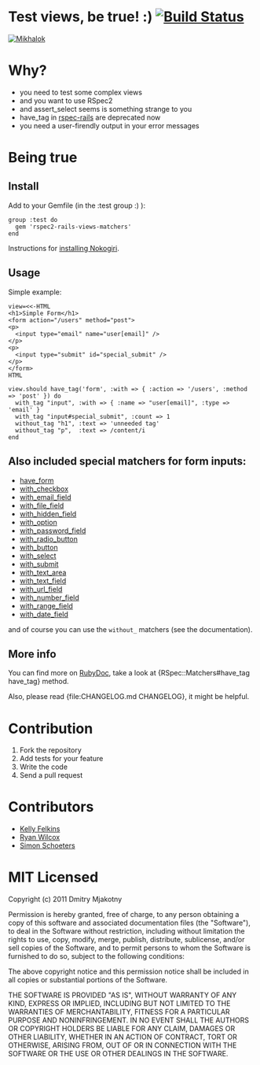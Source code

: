 Test views, be true! :) [![Build Status](http://travis-ci.org/kucaahbe/rspec-html-matchers.png)](http://travis-ci.org/kucaahbe/rspec-html-matchers)
=======================

[![Mikhalok](https://github.com/kucaahbe/rspec-html-matchers/raw/master/mikhalok.jpg)](http://www.myspace.com/lyapis "Lyapis Trubetskoy ska-punk band")

Why?
===

* you need to test some complex views
* and you want to use RSpec2
* and assert\_select seems is something strange to you
* have_tag in [rspec-rails](http://github.com/rspec/rspec-rails) are deprecated now
* you need a user-firendly output in your error messages

Being true
==========

Install
-------

Add to your Gemfile (in the :test group :) ):

    group :test do
      gem 'rspec2-rails-views-matchers'
    end

Instructions for [installing Nokogiri](http://nokogiri.org/tutorials/installing_nokogiri.html).

Usage
-----

Simple example:

    view=<<-HTML
    <h1>Simple Form</h1>
    <form action="/users" method="post">
    <p>
      <input type="email" name="user[email]" />
    </p>
    <p>
      <input type="submit" id="special_submit" />
    </p>
    </form>
    HTML
    
    view.should have_tag('form', :with => { :action => '/users', :method => 'post' }) do
      with_tag "input", :with => { :name => "user[email]", :type => 'email' }
      with_tag "input#special_submit", :count => 1
      without_tag "h1", :text => 'unneeded tag'
      without_tag "p",  :text => /content/i
    end

Also included special matchers for form inputs:
-----------------------------------------------

- [have\_form](http://rdoc.info/github/kucaahbe/rspec-html-matchers/master/RSpec/Matchers:have_form)
- [with\_checkbox](http://rdoc.info/github/kucaahbe/rspec-html-matchers/master/RSpec/Matchers:with_checkbox)
- [with\_email\_field](http://rdoc.info/github/kucaahbe/rspec-html-matchers/master/RSpec/Matchers:with_email_field)
- [with\_file\_field](http://rdoc.info/github/kucaahbe/rspec-html-matchers/master/RSpec/Matchers:with_file_field)
- [with\_hidden\_field](http://rdoc.info/github/kucaahbe/rspec-html-matchers/master/RSpec/Matchers:with_hidden_field)
- [with\_option](http://rdoc.info/github/kucaahbe/rspec-html-matchers/master/RSpec/Matchers:with_option)
- [with\_password_field](http://rdoc.info/github/kucaahbe/rspec-html-matchers/master/RSpec/Matchers:with_password_field)
- [with\_radio\_button](http://rdoc.info/github/kucaahbe/rspec-html-matchers/master/RSpec/Matchers:with_radio_button)
- [with\_button](http://rdoc.info/github/kucaahbe/rspec-html-matchers/master/RSpec/Matchers:with_button)
- [with\_select](http://rdoc.info/github/kucaahbe/rspec-html-matchers/master/RSpec/Matchers:with_select)
- [with\_submit](http://rdoc.info/github/kucaahbe/rspec-html-matchers/master/RSpec/Matchers:with_submit)
- [with\_text\_area](http://rdoc.info/github/kucaahbe/rspec-html-matchers/master/RSpec/Matchers:with_text_area)
- [with\_text\_field](http://rdoc.info/github/kucaahbe/rspec-html-matchers/master/RSpec/Matchers:with_text_field)
- [with\_url\_field](http://rdoc.info/github/kucaahbe/rspec-html-matchers/master/RSpec/Matchers:with_url_field)
- [with\_number\_field](http://rdoc.info/github/kucaahbe/rspec-html-matchers/master/RSpec/Matchers:with_number_field)
- [with\_range\_field](http://rdoc.info/github/kucaahbe/rspec-html-matchers/master/RSpec/Matchers:with_range_field)
- [with\_date\_field](http://rdoc.info/github/kucaahbe/rspec-html-matchers/master/RSpec/Matchers:with_date_field)

and of course you can use the `without_` matchers (see the documentation).

More info
---------

You can find more on [RubyDoc](http://rubydoc.info/github/kucaahbe/rspec-html-matchers/master/RSpec/Matchers), take a look at {RSpec::Matchers#have\_tag have\_tag} method.

Also, please read {file:CHANGELOG.md CHANGELOG}, it might be helpful.

Contribution
============

1. Fork the repository
2. Add tests for your feature
3. Write the code
4. Send a pull request

Contributors
============

- [Kelly Felkins](http://github.com/kellyfelkins)
- [Ryan Wilcox](http://github.com/rwilcox)
- [Simon Schoeters](https://github.com/cimm)

MIT Licensed
============

Copyright (c) 2011 Dmitry Mjakotny

Permission is hereby granted, free of charge, to any person obtaining a copy of this software and associated documentation files (the "Software"), to deal in the Software without restriction, including without limitation the rights to use, copy, modify, merge, publish, distribute, sublicense, and/or sell copies of the Software, and to permit persons to whom the Software is furnished to do so, subject to the following conditions:

The above copyright notice and this permission notice shall be included in all copies or substantial portions of the Software.

THE SOFTWARE IS PROVIDED "AS IS", WITHOUT WARRANTY OF ANY KIND, EXPRESS OR IMPLIED, INCLUDING BUT NOT LIMITED TO THE WARRANTIES OF MERCHANTABILITY, FITNESS FOR A PARTICULAR PURPOSE AND NONINFRINGEMENT. IN NO EVENT SHALL THE AUTHORS OR COPYRIGHT HOLDERS BE LIABLE FOR ANY CLAIM, DAMAGES OR OTHER LIABILITY, WHETHER IN AN ACTION OF CONTRACT, TORT OR OTHERWISE, ARISING FROM, OUT OF OR IN CONNECTION WITH THE SOFTWARE OR THE USE OR OTHER DEALINGS IN THE SOFTWARE.
